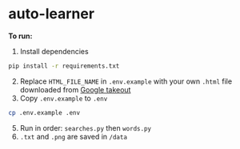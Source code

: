 # auto-learner

**To run:**
1. Install dependencies
```sh
pip install -r requirements.txt
```
2. Replace `HTML_FILE_NAME` in `.env.example` with your own `.html` file downloaded from [Google takeout](https://takeout.google.com)
3. Copy `.env.example` to `.env`
```sh
cp .env.example .env
```
5. Run in order: `searches.py` then `words.py`
6. `.txt` and `.png` are saved in `/data`
